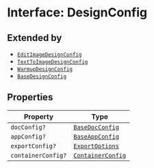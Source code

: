 # Interface: DesignConfig

## Extended by

- [`EditImageDesignConfig`](../../module/design-config-types/interfaces/edit-image-design-config.md)
- [`TextToImageDesignConfig`](../../module/design-config-types/interfaces/text-to-image-design-config.md)
- [`WarmupDesignConfig`](../../module/design-config-types/interfaces/warmup-design-config.md)
- [`BaseDesignConfig`](../../quick-action/design-config-types/interfaces/base-design-config.md)

## Properties

| Property | Type |
| ------ | ------ |
| `docConfig?` | [`BaseDocConfig`](../../design-config-types/interfaces/base-doc-config.md) |
| `appConfig?` | [`BaseAppConfig`](../../design-config-types/interfaces/base-app-config.md) |
| `exportConfig?` | [`ExportOptions`](../../export-config-types/type-aliases/export-options.md) |
| `containerConfig?` | [`ContainerConfig`](../../container-config-types/type-aliases/container-config.md) |
